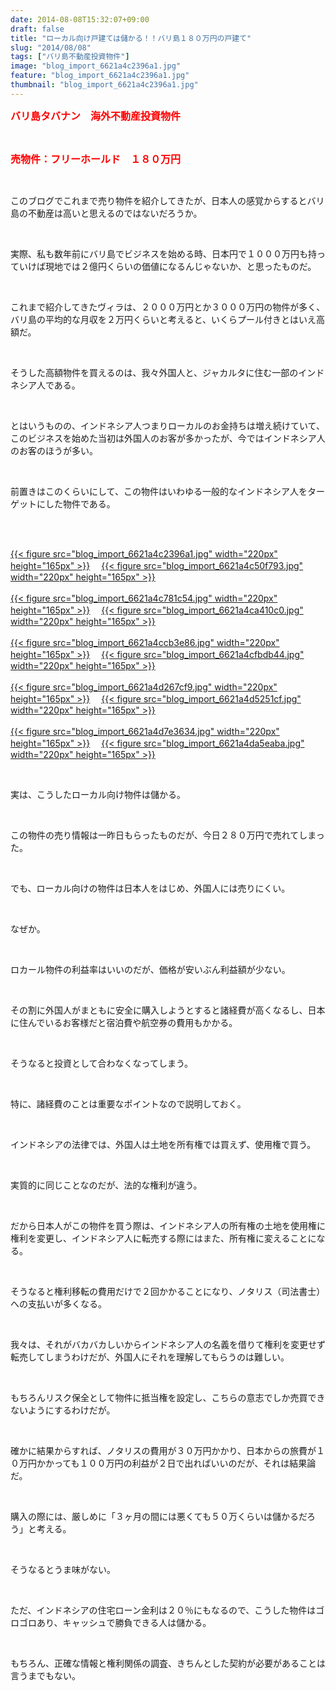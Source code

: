 ```yaml
---
date: 2014-08-08T15:32:07+09:00
draft: false
title: "ローカル向け戸建ては儲かる！！バリ島１８０万円の戸建て"
slug: "2014/08/08"
tags: ["バリ島不動産投資物件"]
image: "blog_import_6621a4c2396a1.jpg"
feature: "blog_import_6621a4c2396a1.jpg"
thumbnail: "blog_import_6621a4c2396a1.jpg"
---
```

<p><strong><font color="#ff0000" size="3">バリ島タバナン　海外不動産投資物件</font></strong></p><br/><p><strong><font color="#ff0000" size="3">売物件：フリーホールド　１８０万円</font></strong></p><br/><p>このブログでこれまで売り物件を紹介してきたが、日本人の感覚からするとバリ島の不動産は高いと思えるのではないだろうか。</p><br/><p>実際、私も数年前にバリ島でビジネスを始める時、日本円で１０００万円も持っていけば現地では２億円くらいの価値になるんじゃないか、と思ったものだ。</p><br/><p>これまで紹介してきたヴィラは、２０００万円とか３０００万円の物件が多く、バリ島の平均的な月収を２万円くらいと考えると、いくらプール付きとはいえ高額だ。</p><br/><p>そうした高額物件を買えるのは、我々外国人と、ジャカルタに住む一部のインドネシア人である。</p><br/><p>とはいうものの、インドネシア人つまりローカルのお金持ちは増え続けていて、このビジネスを始めた当初は外国人のお客が多かったが、今ではインドネシア人のお客のほうが多い。</p><br/><p>前置きはこのくらいにして、この物件はいわゆる一般的なインドネシア人をターゲットにした物件である。</p><br/><p><br/><a href="blog_import_6621a4c372fd9.jpg">{{< figure src="blog_import_6621a4c2396a1.jpg" width="220px" height="165px" >}}</a> 　<a href="blog_import_6621a4c64e43b.jpg">{{< figure src="blog_import_6621a4c50f793.jpg" width="220px" height="165px" >}}</a> <br/><br/><a href="blog_import_6621a4c8c6e32.jpg">{{< figure src="blog_import_6621a4c781c54.jpg" width="220px" height="165px" >}}</a> 　<a href="blog_import_6621a4cb7c2a1.jpg">{{< figure src="blog_import_6621a4ca410c0.jpg" width="220px" height="165px" >}}</a> <br/><br/><a href="blog_import_6621a4cdf1250.jpg">{{< figure src="blog_import_6621a4ccb3e86.jpg" width="220px" height="165px" >}}</a> 　<a href="blog_import_6621a4d127af6.jpg">{{< figure src="blog_import_6621a4cfbdb44.jpg" width="220px" height="165px" >}}</a> <br/><br/><a href="blog_import_6621a4d3ace60.jpg">{{< figure src="blog_import_6621a4d267cf9.jpg" width="220px" height="165px" >}}</a> 　<a href="blog_import_6621a4d65ad8f.jpg">{{< figure src="blog_import_6621a4d5251cf.jpg" width="220px" height="165px" >}}</a> <br/><br/><a href="blog_import_6621a4d92ae2b.jpg">{{< figure src="blog_import_6621a4d7e3634.jpg" width="220px" height="165px" >}}</a> 　<a href="blog_import_6621a4dba6b4a.jpg">{{< figure src="blog_import_6621a4da5eaba.jpg" width="220px" height="165px" >}}</a> <br/></p><br/><p>実は、こうしたローカル向け物件は儲かる。</p><br/><p>この物件の売り情報は一昨日もらったものだが、今日２８０万円で売れてしまった。</p><br/><p>でも、ローカル向けの物件は日本人をはじめ、外国人には売りにくい。</p><br/><p>なぜか。</p><br/><p>ロカール物件の利益率はいいのだが、価格が安いぶん利益額が少ない。</p><br/><p>その割に外国人がまともに安全に購入しようとすると諸経費が高くなるし、日本に住んでいるお客様だと宿泊費や航空券の費用もかかる。</p><br/><p>そうなると投資として合わなくなってしまう。</p><br/><p>特に、諸経費のことは重要なポイントなので説明しておく。</p><br/><p>インドネシアの法律では、外国人は土地を所有権では買えず、使用権で買う。</p><br/><p>実質的に同じことなのだが、法的な権利が違う。</p><br/><p>だから日本人がこの物件を買う際は、インドネシア人の所有権の土地を使用権に権利を変更し、インドネシア人に転売する際にはまた、所有権に変えることになる。</p><br/><p>そうなると権利移転の費用だけで２回かかることになり、ノタリス（司法書士）への支払いが多くなる。</p><br/><p>我々は、それがバカバカしいからインドネシア人の名義を借りて権利を変更せず転売してしまうわけだが、外国人にそれを理解してもらうのは難しい。</p><br/><p>もちろんリスク保全として物件に抵当権を設定し、こちらの意志でしか売買できないようにするわけだが。</p><br/><p>確かに結果からすれば、ノタリスの費用が３０万円かかり、日本からの旅費が１０万円かかっても１００万円の利益が２日で出ればいいのだが、それは結果論だ。</p><br/><p>購入の際には、厳しめに「３ヶ月の間には悪くても５０万くらいは儲かるだろう」と考える。</p><br/><p>そうなるとうま味がない。</p><br/><p>ただ、インドネシアの住宅ローン金利は２０％にもなるので、こうした物件はゴロゴロあり、キャッシュで勝負できる人は儲かる。</p><br/><p>もちろん、正確な情報と権利関係の調査、きちんとした契約が必要があることは言うまでもない。</p><br/>

